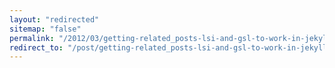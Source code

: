 ```yaml
---
layout: "redirected"
sitemap: "false"
permalink: "/2012/03/getting-related_posts-lsi-and-gsl-to-work-in-jekyll/"
redirect_to: "/post/getting-related_posts-lsi-and-gsl-to-work-in-jekyll/"
---
```




